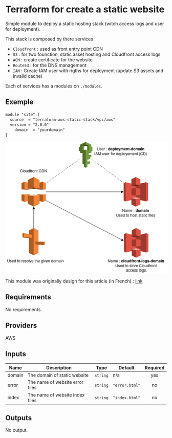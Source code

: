 # Terraform for create a static website

Simple module to deploy a static hosting stack (witch access logs and user for deployment).

This stack is composed by there services :

* `Cloudfront` : used as front entry point CDN
* `S3` : for two founction, static asset hosting and Cloudfront access logs
* `ACM` : create certificate for the website
* `Route53` : for the DNS management
* `IAM` : Create IAM user with rigths for deployment (update S3 assets and invalid cache)

Each of services has a modules on `./modules`.

## Exemple

```hcl
module "site" {
  source  = "terraform-aws-static-stack/vpc/aws"
  version = "2.0.0"
	domain  = "yourdomain"
}
```

![AWS SCHEMA](./AWS-modules.png)

This module was originally design for this article (in French) : [link](https://www.damyr.fr/posts/premier-module-terraform/)

<!-- BEGINNING OF PRE-COMMIT-TERRAFORM DOCS HOOK -->
## Requirements

No requirements.

## Providers

AWS

## Inputs

| Name | Description | Type | Default | Required |
|------|-------------|------|---------|:--------:|
| domain | The domain of static website | `string` | n/a | yes |
| error | The name of website error files | `string` | `"error.html"` | no |
| index | The name of website index files | `string` | `"index.html"` | no |

## Outputs

No output.

<!-- END OF PRE-COMMIT-TERRAFORM DOCS HOOK -->
